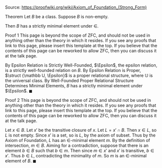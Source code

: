 # 

Source: https://proofwiki.org/wiki/Axiom_of_Foundation_(Strong_Form)

Theorem
Let $B$ be a class.
Suppose $B$ is non-empty.

Then $B$ has a strictly minimal element under $\in$.


Proof 1
 This page is beyond the scope of ZFC, and should not be used in anything other than the theory in which it resides.
If you see any proofs that link to this page, please insert this template at the top.
If you believe that the contents of this page can be reworked to allow ZFC, then you can discuss it at the talk page.

By Epsilon Relation is Strictly Well-Founded, $\Epsilon$, the epsilon relation, is a strictly well-founded relation on $B$.
By Epsilon Relation is Proper, $\struct {\mathbb U, \Epsilon}$ is a proper relational structure, where $\mathbb U$ is the universal class.
By Well-Founded Proper Relational Structure Determines Minimal Elements, $B$ has a strictly minimal element under $\Epsilon$.
$\blacksquare$


Proof 2
 This page is beyond the scope of ZFC, and should not be used in anything other than the theory in which it resides.
If you see any proofs that link to this page, please insert this template at the top.
If you believe that the contents of this page can be reworked to allow ZFC, then you can discuss it at the talk page.

Let $x \in B$.
Let $x'$ be the transitive closure of $x$.
Let $L = x' \cap B$.
Then $x \in L$, so $L$ is not empty.
Since $x'$ is a set, so is $L$, by the axiom of subset.
Thus by the Axiom of Foundation, $L$ has an $\in$-minimal element $m$.
By the definition of intersection, $m \in B$.
Aiming for a contradiction, suppose that there is an element $b \in B$ such that $b \in m$.
Then since $m \in x'$ and $x'$ is transitive, $b \in x'$.
Thus $b \in L$, contradicting the minimality of $m$.
So $m$ is an $\in$-minimal element of $B$.
$\blacksquare$





